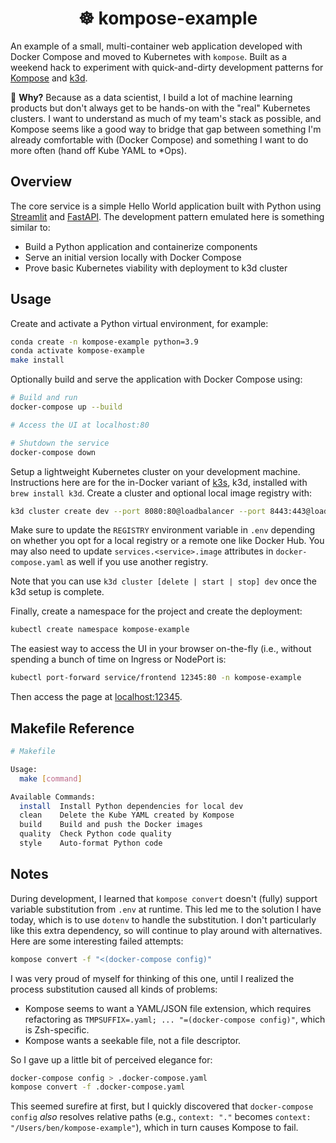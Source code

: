 <h1 align="center">
  ☸️ kompose-example
</h1>

An example of a small, multi-container web application developed with Docker
Compose and moved to Kubernetes with `kompose`. Built as a weekend hack to
experiment with quick-and-dirty development patterns for
[Kompose](https://kompose.io/) and [k3d](https://k3d.io/).

🤔 __Why?__ Because as a data scientist, I build a lot of machine learning
products but don't always get to be hands-on with the "real" Kubernetes
clusters. I want to understand as much of my team's stack as possible, and
Kompose seems like a good way to bridge that gap between something I'm already
comfortable with (Docker Compose) and something I want to do more often (hand
off Kube YAML to \*Ops).

## Overview

The core service is a simple Hello World application built with Python using
[Streamlit](https://streamlit.io/) and [FastAPI](https://fastapi.tiangolo.com/).
The development pattern emulated here is something similar to:

- Build a Python application and containerize components
- Serve an initial version locally with Docker Compose
- Prove basic Kubernetes viability with deployment to k3d cluster

## Usage

Create and activate a Python virtual environment, for example:

```bash
conda create -n kompose-example python=3.9
conda activate kompose-example
make install
```

Optionally build and serve the application with Docker Compose using:

```bash
# Build and run
docker-compose up --build

# Access the UI at localhost:80

# Shutdown the service
docker-compose down
```

Setup a lightweight Kubernetes cluster on your development machine.
Instructions here are for the in-Docker variant of [k3s](https://k3s.io/), k3d,
installed with `brew install k3d`. Create a cluster and optional local image
registry with:

```bash
k3d cluster create dev --port 8080:80@loadbalancer --port 8443:443@loadbalancer
```

Make sure to update the `REGISTRY` environment variable in `.env` depending on
whether you opt for a local registry or a remote one like Docker Hub. You may
also need to update `services.<service>.image` attributes in
`docker-compose.yaml` as well if you use another registry.

Note that you can use `k3d cluster [delete | start | stop] dev` once the k3d
setup is complete.

Finally, create a namespace for the project and create the deployment:

```bash
kubectl create namespace kompose-example
```

The easiest way to access the UI in your browser on-the-fly (i.e., without
spending a bunch of time on Ingress or NodePort is:

```bash
kubectl port-forward service/frontend 12345:80 -n kompose-example
```

Then access the page at <localhost:12345>.

## Makefile Reference

```bash
# Makefile

Usage:
  make [command]

Available Commands:
  install  Install Python dependencies for local dev
  clean    Delete the Kube YAML created by Kompose
  build    Build and push the Docker images
  quality  Check Python code quality
  style    Auto-format Python code
```

## Notes

During development, I learned that `kompose convert` doesn't (fully) support
variable substitution from `.env` at runtime. This led me to the solution I have
today, which is to use `dotenv` to handle the substitution. I don't
particularly like this extra dependency, so will continue to play around with
alternatives. Here are some interesting failed attempts:

```bash
kompose convert -f "<(docker-compose config)"
```

I was very proud of myself for thinking of this one, until I realized the
process substitution caused all kinds of problems:

- Kompose seems to want a YAML/JSON file extension, which requires refactoring
  as `TMPSUFFIX=.yaml; ... "=(docker-compose config)"`, which is Zsh-specific.
- Kompose wants a seekable file, not a file descriptor.

So I gave up a little bit of perceived elegance for:

```bash
docker-compose config > .docker-compose.yaml
kompose convert -f .docker-compose.yaml
```

This seemed surefire at first, but I quickly discovered that `docker-compose
config` _also_ resolves relative paths (e.g., `context: "."` becomes `context:
"/Users/ben/kompose-example"`), which in turn causes Kompose to fail.
